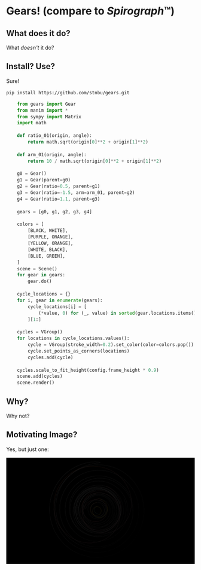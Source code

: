 # Gears! (compare to *Spirograph*&trade;)

## What does it do?

What *doesn't* it do?

## Install? Use?

Sure!

```
pip install https://github.com/stnbu/gears.git
```

```python
    from gears import Gear
    from manim import *
    from sympy import Matrix
    import math

    def ratio_01(origin, angle):
        return math.sqrt(origin[0]**2 + origin[1]**2)

    def arm_01(origin, angle):
        return 10 / math.sqrt(origin[0]**2 + origin[1]**2)

    g0 = Gear()
    g1 = Gear(parent=g0)
    g2 = Gear(ratio=0.5, parent=g1)
    g3 = Gear(ratio=-1.5, arm=arm_01, parent=g2)
    g4 = Gear(ratio=1.1, parent=g3)

    gears = [g0, g1, g2, g3, g4]

    colors = [
        [BLACK, WHITE],
        [PURPLE, ORANGE],
        [YELLOW, ORANGE],
        [WHITE, BLACK],
        [BLUE, GREEN],
    ]
    scene = Scene()
    for gear in gears:
        gear.do()

    cycle_locations = {}
    for i, gear in enumerate(gears):
        cycle_locations[i] = [
            (*value, 0) for (_, value) in sorted(gear.locations.items())
        ][1:]

    cycles = VGroup()
    for locations in cycle_locations.values():
        cycle = VGroup(stroke_width=0.2).set_color(color=colors.pop())
        cycle.set_points_as_corners(locations)
        cycles.add(cycle)

    cycles.scale_to_fit_height(config.frame_height * 0.9)
    scene.add(cycles)
    scene.render()
```

## Why?

Why not?

## Motivating Image?

Yes, but just one:

![Spirochaete](wow.jpg?raw=true)
